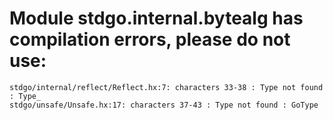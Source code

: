 # Module stdgo.internal.bytealg has compilation errors, please do not use:
```
stdgo/internal/reflect/Reflect.hx:7: characters 33-38 : Type not found : Type_
stdgo/unsafe/Unsafe.hx:17: characters 37-43 : Type not found : GoType

```

